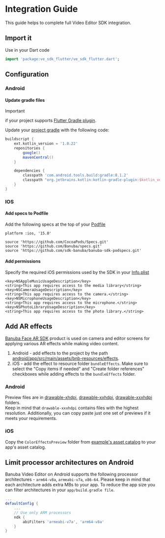 # Integration Guide

This guide helps to complete full Video Editor SDK integration.

## Import it
Use in your Dart code

``` dart
import 'package:ve_sdk_flutter/ve_sdk_flutter.dart';
```

## Configuration

### Android

#### Update gradle files

> [!IMPORTANT]
> if your project supports [Flutter Gradle plugin](https://docs.flutter.dev/release/breaking-changes/flutter-gradle-plugin-apply#androidsettings-gradle).

Update your [project gradle](../example/android/build.gradle#L1) with the following code:

```groovy
buildscript {
    ext.kotlin_version = '1.8.22'
    repositories {
        google()
        mavenCentral()
    }

    dependencies {
        classpath 'com.android.tools.build:gradle:8.1.2'
        classpath "org.jetbrains.kotlin:kotlin-gradle-plugin:$kotlin_version"
    }
}
```

### IOS

#### Add specs to Podfile

Add the following specs at the top of your [Podfile](../example/ios/Podfile)

```
platform :ios, '15.0'

source 'https://github.com/CocoaPods/Specs.git'
source 'https://github.com/Banuba/specs.git'
source 'https://github.com/sdk-banuba/banuba-sdk-podspecs.git'
```

#### Add permissions

Specify the required iOS permissions used by the SDK in your [Info.plist](../example/ios/Runner/Info.plist)
```
<key>NSAppleMusicUsageDescription</key>
<string>This app requires access to the media library</string>
<key>NSCameraUsageDescription</key>
<string>This app requires access to the camera.</string>
<key>NSMicrophoneUsageDescription</key>
<string>This app requires access to the microphone.</string>
<key>NSPhotoLibraryUsageDescription</key>
<string>This app requires access to the photo library.</string>
```

## Add AR effects
[Banuba Face AR SDK](https://www.banuba.com/facear-sdk/face-filters) product is used on camera and editor screens for applying various AR effects while making video content.

1. Android - add effects to the project by the path [android/app/src/main/assets/bnb-resources/effects](../example/android/app/src/main/).
2. iOS - add the effect to resource folder ```bundleEffects```. Make sure to select the "Copy items if needed" and "Create folder references" checkboxes while adding effects to the ```bundleEffects``` folder.

### Android

Preview files are in [drawable-xhdpi](../example/android/app/src/main/res/drawable-xhdpi), [drawable-xxhdpi](../example/android/app/src/main/res/drawable-xxhdpi), [drawable-xxxhdpi](../example/android/app/src/main/res/drawable-xxxhdpi) folders.  
Keep in mind that ```drawable-xxxhdpi``` contains files with the highest resolution. Additionally, you can copy paste just one set of previews if it meets your requirements.

### iOS

Copy the ```ColorEffectsPreview``` folder from [example's asset catalog](../example/ios/Runner/Assets.xcassets) to your app's asset catalog.

## Limit processor architectures on Android
Banuba Video Editor on Android supports the following processor architectures - ```arm64-v8a```, ```armeabi-v7a```, ```x86-64```.
Please keep in mind that each architecture adds extra MBs to your app.
To reduce the app size you can filter architectures in your ```app/build.gradle file```.

```groovy
...
defaultConfig {
    ...
    // Use only ARM processors
    ndk {
        abiFilters 'armeabi-v7a', 'arm64-v8a'
    }
}
```